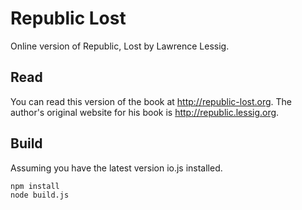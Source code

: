 # Republic Lost

Online version of Republic, Lost by Lawrence Lessig.

## Read

You can read this version of the book at <http://republic-lost.org>. The author's original website for his book is <http://republic.lessig.org>.

## Build

Assuming you have the latest version io.js installed.

```
npm install
node build.js
```